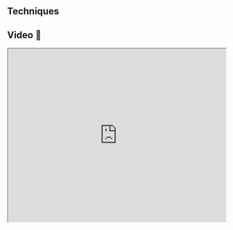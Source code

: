 ## Techniques

## Video 🎥

<iframe src="https://www.youtube.com/embed/UVCWYqMgxPQ" width="100%" height="400"></iframe>
